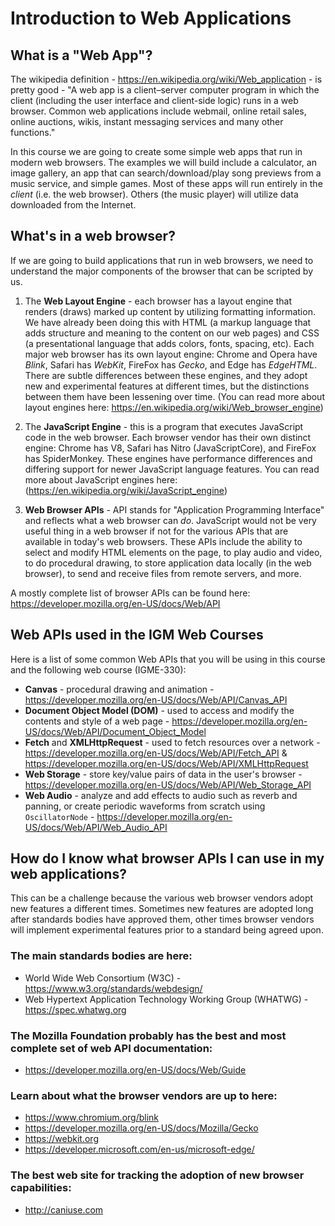 # Introduction to Web Applications

## What is a "Web App"?

The wikipedia definition - https://en.wikipedia.org/wiki/Web_application - is pretty good - "A web app is a client–server computer program in which the client (including the user interface and client-side logic) runs in a web browser. Common web applications include webmail, online retail sales, online auctions, wikis, instant messaging services and many other functions."

In this course we are going to create some simple web apps that run in modern web browsers. 
The examples we will build include a calculator, an image gallery, an app that can search/download/play song previews from a music service, and simple games.
Most of these apps will run entirely in the *client* (i.e. the web browser). Others (the music player) will utilize data downloaded from the Internet. 

## What's in a web browser?

If we are going to build applications that run in web browsers, we need to understand the major components of the browser that can be scripted by us.

1. The **Web Layout Engine** - each browser has a layout engine that renders (draws) marked up content by utilizing formatting information. We have already been doing this with HTML (a markup language that adds structure and meaning to the content on our web pages) and CSS (a presentational language that adds colors, fonts, spacing, etc).
Each major web browser has its own layout engine: Chrome and Opera have *Blink*, Safari has *WebKit*, FireFox has *Gecko*, and Edge has *EdgeHTML*. There are subtle differences between these engines, and they adopt new and experimental features at different times, but the distinctions between them have been lessening over time. (You can read more about layout engines here: https://en.wikipedia.org/wiki/Web_browser_engine)

1. The **JavaScript Engine** - this is a program that executes JavaScript code in the web browser. Each browser vendor has their own distinct engine: Chrome has V8, Safari has Nitro (JavaScriptCore), and FireFox has SpiderMonkey. These engines have performance differences and differing support for newer JavaScript language features. You can read more about JavaScript engines here: (https://en.wikipedia.org/wiki/JavaScript_engine)

1. **Web Browser APIs** - API stands for "Application Programming Interface" and reflects what a web browser can *do*. JavaScript would not be very useful thing in a web browser if not for the various APIs that are available in today's web browsers. These APIs include the ability to select and modify HTML elements on the page, to play audio and video, to do procedural drawing, to store application data locally (in the web browser), to send and receive files from remote servers, and more.

A mostly complete list of browser APIs can be found here: https://developer.mozilla.org/en-US/docs/Web/API

## Web APIs used in the IGM Web Courses
Here is a list of some common Web APIs that you will be using in this course and the following web course (IGME-330):
- **Canvas** - procedural drawing and animation -  https://developer.mozilla.org/en-US/docs/Web/API/Canvas_API
- **Document Object Model (DOM)** - used to access and modify the contents and style  of a web page - https://developer.mozilla.org/en-US/docs/Web/API/Document_Object_Model
- **Fetch** and **XMLHttpRequest** - used to fetch resources over a network - https://developer.mozilla.org/en-US/docs/Web/API/Fetch_API & https://developer.mozilla.org/en-US/docs/Web/API/XMLHttpRequest
- **Web Storage** - store key/value pairs of data in the user's browser - https://developer.mozilla.org/en-US/docs/Web/API/Web_Storage_API
- **Web Audio** - analyze and add effects to audio such as reverb and panning, or create periodic waveforms from scratch using `OscillatorNode` - https://developer.mozilla.org/en-US/docs/Web/API/Web_Audio_API


## How do I know what browser APIs I can use in my web applications?
This can be a challenge because the various web browser vendors adopt new features a different times. 
Sometimes new features are adopted long after standards bodies have approved them, other times browser vendors will implement experimental features prior to a standard being agreed upon.

### The main standards bodies are here:
- World Wide Web Consortium (W3C) - https://www.w3.org/standards/webdesign/
- Web Hypertext Application Technology Working Group (WHATWG) - https://spec.whatwg.org

### The Mozilla Foundation probably has the best and most complete set of web API documentation:
- https://developer.mozilla.org/en-US/docs/Web/Guide

### Learn about what the browser vendors are up to here:
- https://www.chromium.org/blink
- https://developer.mozilla.org/en-US/docs/Mozilla/Gecko
- https://webkit.org
- https://developer.microsoft.com/en-us/microsoft-edge/


### The best web site for tracking the adoption of new browser capabilities: 
- http://caniuse.com 
